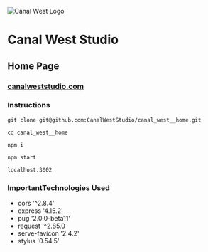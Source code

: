 ![Canal West Logo](https://s3.amazonaws.com/canalwest/images/png/canalwest-logo-medium_sized.png)

# Canal West Studio
## Home Page
### [canalweststudio.com](http://canalweststudio.com)

### Instructions

`git clone git@github.com:CanalWestStudio/canal_west__home.git`

`cd canal_west__home`

`npm i`

`npm start`

`localhost:3002`

### ImportantTechnologies Used
- cors '^2.8.4'
- express '4.15.2'
- pug '2.0.0-beta11'
- request '^2.85.0
- serve-favicon '2.4.2'
- stylus '0.54.5'
